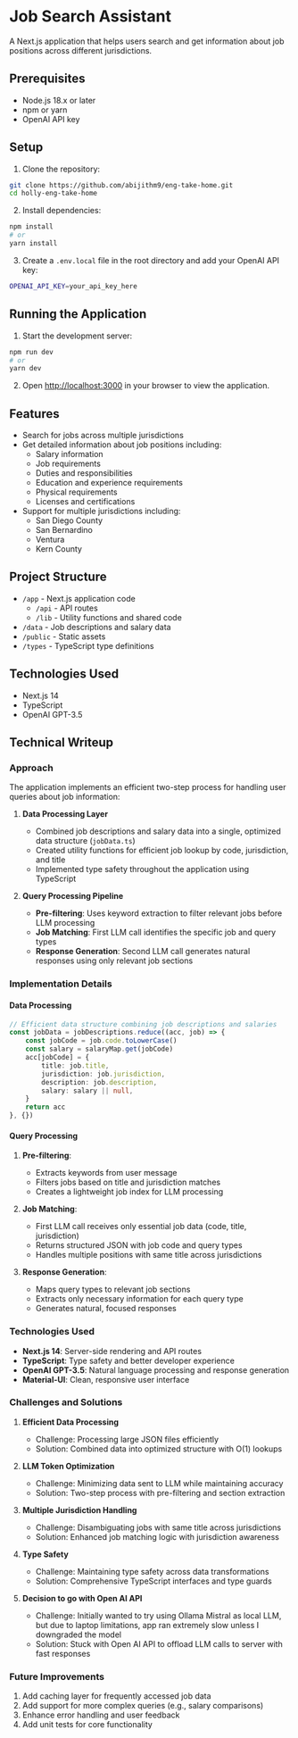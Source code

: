 # Job Search Assistant

A Next.js application that helps users search and get information about job positions across different jurisdictions.

## Prerequisites

-   Node.js 18.x or later
-   npm or yarn
-   OpenAI API key

## Setup

1. Clone the repository:

```bash
git clone https://github.com/abijithm9/eng-take-home.git
cd holly-eng-take-home
```

2. Install dependencies:

```bash
npm install
# or
yarn install
```

3. Create a `.env.local` file in the root directory and add your OpenAI API key:

```bash
OPENAI_API_KEY=your_api_key_here
```

## Running the Application

1. Start the development server:

```bash
npm run dev
# or
yarn dev
```

2. Open [http://localhost:3000](http://localhost:3000) in your browser to view the application.

## Features

-   Search for jobs across multiple jurisdictions
-   Get detailed information about job positions including:
    -   Salary information
    -   Job requirements
    -   Duties and responsibilities
    -   Education and experience requirements
    -   Physical requirements
    -   Licenses and certifications
-   Support for multiple jurisdictions including:
    -   San Diego County
    -   San Bernardino
    -   Ventura
    -   Kern County

## Project Structure

-   `/app` - Next.js application code
    -   `/api` - API routes
    -   `/lib` - Utility functions and shared code
-   `/data` - Job descriptions and salary data
-   `/public` - Static assets
-   `/types` - TypeScript type definitions

## Technologies Used

-   Next.js 14
-   TypeScript
-   OpenAI GPT-3.5

## Technical Writeup

### Approach

The application implements an efficient two-step process for handling user queries about job information:

1. **Data Processing Layer**

    - Combined job descriptions and salary data into a single, optimized data structure (`jobData.ts`)
    - Created utility functions for efficient job lookup by code, jurisdiction, and title
    - Implemented type safety throughout the application using TypeScript

2. **Query Processing Pipeline**
    - **Pre-filtering**: Uses keyword extraction to filter relevant jobs before LLM processing
    - **Job Matching**: First LLM call identifies the specific job and query types
    - **Response Generation**: Second LLM call generates natural responses using only relevant job sections

### Implementation Details

#### Data Processing

```typescript
// Efficient data structure combining job descriptions and salaries
const jobData = jobDescriptions.reduce((acc, job) => {
	const jobCode = job.code.toLowerCase()
	const salary = salaryMap.get(jobCode)
	acc[jobCode] = {
		title: job.title,
		jurisdiction: job.jurisdiction,
		description: job.description,
		salary: salary || null,
	}
	return acc
}, {})
```

#### Query Processing

1. **Pre-filtering**:

    - Extracts keywords from user message
    - Filters jobs based on title and jurisdiction matches
    - Creates a lightweight job index for LLM processing

2. **Job Matching**:

    - First LLM call receives only essential job data (code, title, jurisdiction)
    - Returns structured JSON with job code and query types
    - Handles multiple positions with same title across jurisdictions

3. **Response Generation**:
    - Maps query types to relevant job sections
    - Extracts only necessary information for each query type
    - Generates natural, focused responses

### Technologies Used

-   **Next.js 14**: Server-side rendering and API routes
-   **TypeScript**: Type safety and better developer experience
-   **OpenAI GPT-3.5**: Natural language processing and response generation
-   **Material-UI**: Clean, responsive user interface

### Challenges and Solutions

1. **Efficient Data Processing**

    - Challenge: Processing large JSON files efficiently
    - Solution: Combined data into optimized structure with O(1) lookups

2. **LLM Token Optimization**

    - Challenge: Minimizing data sent to LLM while maintaining accuracy
    - Solution: Two-step process with pre-filtering and section extraction

3. **Multiple Jurisdiction Handling**

    - Challenge: Disambiguating jobs with same title across jurisdictions
    - Solution: Enhanced job matching logic with jurisdiction awareness

4. **Type Safety**

    - Challenge: Maintaining type safety across data transformations
    - Solution: Comprehensive TypeScript interfaces and type guards

5. **Decision to go with Open AI API**
    - Challenge: Initially wanted to try using Ollama Mistral as local LLM, but due to laptop limitations, app ran extremely slow unless I downgraded the model
    - Solution: Stuck with Open AI API to offload LLM calls to server with fast responses

### Future Improvements

1. Add caching layer for frequently accessed job data
2. Add support for more complex queries (e.g., salary comparisons)
3. Enhance error handling and user feedback
4. Add unit tests for core functionality
